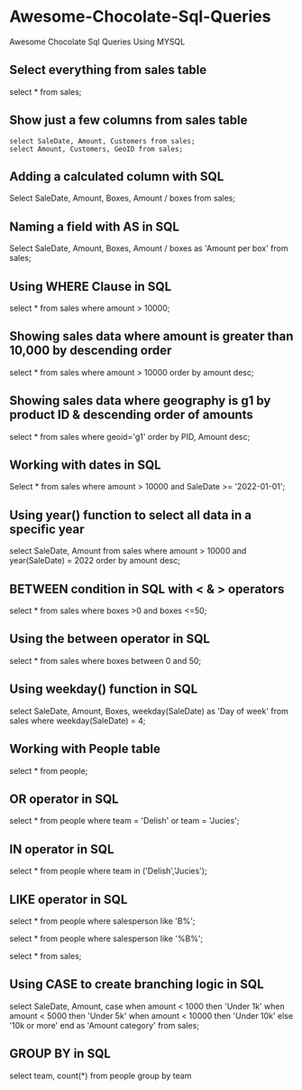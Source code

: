 # Awesome-Chocolate-Sql-Queries
Awesome Chocolate Sql Queries Using MYSQL 

## Select everything from sales table

   select * from sales;

## Show just a few columns from sales table

    select SaleDate, Amount, Customers from sales;
    select Amount, Customers, GeoID from sales;

## Adding a calculated column with SQL

Select SaleDate, Amount, Boxes, Amount / boxes  from sales;

## Naming a field with AS in SQL

Select SaleDate, Amount, Boxes, Amount / boxes as 'Amount per box'  from sales;

## Using WHERE Clause in SQL

select * from sales
where amount > 10000;

## Showing sales data where amount is greater than 10,000 by descending order

select * from sales
where amount > 10000
order by amount desc;

## Showing sales data where geography is g1 by product ID & descending order of amounts

select * from sales
where geoid='g1'
order by PID, Amount desc;

## Working with dates in SQL

Select * from sales
where amount > 10000 and SaleDate >= '2022-01-01';

## Using year() function to select all data in a specific year

select SaleDate, Amount from sales
where amount > 10000 and year(SaleDate) = 2022
order by amount desc;

## BETWEEN condition in SQL with < & > operators

select * from sales
where boxes >0 and boxes <=50;

## Using the between operator in SQL

select * from sales
where boxes between 0 and 50;

## Using weekday() function in SQL

select SaleDate, Amount, Boxes, weekday(SaleDate) as 'Day of week'
from sales
where weekday(SaleDate) = 4;

## Working with People table

select * from people;

## OR operator in SQL

select * from people
where team = 'Delish' or team = 'Jucies';

## IN operator in SQL

select * from people
where team in ('Delish','Jucies');

## LIKE operator in SQL

select * from people
where salesperson like 'B%';

select * from people
where salesperson like '%B%';

select * from sales;

## Using CASE to create branching logic in SQL

select 	SaleDate, Amount,
		case 	when amount < 1000 then 'Under 1k'
				when amount < 5000 then 'Under 5k'
                when amount < 10000 then 'Under 10k'
			else '10k or more'
		end as 'Amount category'
from sales;

## GROUP BY in SQL

select team, count(*) from people
group by team

